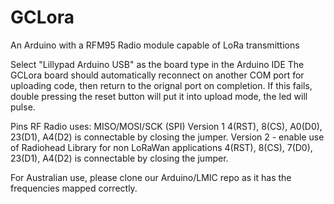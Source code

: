# GCLora
An Arduino with a RFM95 Radio module capable of LoRa transmittions

Select "Lillypad Arduino USB" as the board type in the Arduino IDE
The GCLora board should automatically reconnect on another COM port for uploading code, 
then return to the orignal port on completion.
If this fails, double pressing the reset button will put it into upload mode, the led will pulse.

Pins RF Radio uses:
MISO/MOSI/SCK (SPI)
Version 1
4(RST), 8(CS), A0(D0), 23(D1), A4(D2) is connectable by closing the jumper.
Version 2 - enable use of Radiohead Library for non LoRaWan applications
4(RST), 8(CS), 7(D0), 23(D1), A4(D2) is connectable by closing the jumper.

For Australian use, please clone our Arduino/LMIC repo as it has the frequencies mapped correctly.
